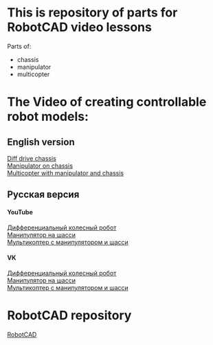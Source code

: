 # This is repository of parts for RobotCAD video lessons
Parts of:
- chassis
- manipulator
- multicopter

# The Video of creating controllable robot models: <br />

## English version
<a href="https://www.youtube.com/watch?v=NUw6PLPC4x4" target="_blank">Diff drive chassis</a> <br />
<a href="https://www.youtube.com/watch?v=o8casCU7c7Q" target="_blank">Manipulator on chassis</a> <br />
<a href="https://www.youtube.com/watch?v=B62JW_0SFl0" target="_blank">Multicopter with manipulator and chassis</a> <br />

## Русская версия

#### YouTube
<a href="https://www.youtube.com/watch?v=nOZPeLTO1b4" target="_blank">Дифференциальный колесный робот</a> <br />
<a href="https://www.youtube.com/watch?v=KS_eb2vTqqg" target="_blank">Манипулятор на шасси</a> <br />
<a href="https://www.youtube.com/watch?v=SamK1FMPblE" target="_blank">Мультикоптер с манипулятором и шасси</a> <br />

#### VK
<a href="https://vk.com/video-219386643_456239064" target="_blank">Дифференциальный колесный робот</a> <br />
<a href="https://vk.com/video-219386643_456239067" target="_blank">Манипулятор на шасси</a> <br />
<a href="https://vk.com/video-219386643_456239068" target="_blank">Мультикоптер с манипулятором и шасси</a> <br />


# RobotCAD repository
<a href="https://github.com/drfenixion/freecad.robotcad" target="_blank">RobotCAD</a> <br />
